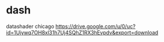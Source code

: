 # dash
datashader chicago
https://drive.google.com/u/0/uc?id=1Ujywq7OH8xl31h7Uj4SQhZ1RX3hEvpdv&export=download
